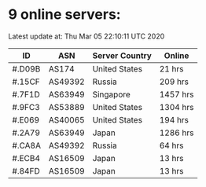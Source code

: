 # 9 online servers:

Latest update at: Thu Mar 05 22:10:11 UTC 2020

| ID | ASN | Server Country | Online |
| -- | --- | -------------- | ------ |
| #.D09B | AS174 | United States | 21 hrs |
| #.15CF | AS49392 | Russia | 209 hrs |
| #.7F1D | AS63949 | Singapore | 1457 hrs |
| #.9FC3 | AS53889 | United States | 1304 hrs |
| #.E069 | AS40065 | United States | 194 hrs |
| #.2A79 | AS63949 | Japan | 1286 hrs |
| #.CA8A | AS49392 | Russia | 64 hrs |
| #.ECB4 | AS16509 | Japan | 13 hrs |
| #.84FD | AS16509 | Japan | 13 hrs |

